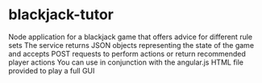 # blackjack-tutor
Node application for a blackjack game that offers advice for different rule sets
The service returns JSON objects representing the state of the game
and accepts POST requests to perform actions or return recommended player actions
You can use in conjunction with the angular.js HTML file provided to play a full GUI
